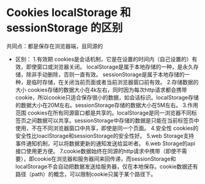 # Cookies  localStorage 和 sessionStorage 的区别

共同点：都是保存在浏览器端，且同源的

* 区别：
1.有效期
cookies是会话机制，它是在设置的时间内（自己设置的）有效，即使窗口或浏览器关闭。
localStorage是属于本地存储的一种，是永久存储，除非手动删除，否则一直有效。
sessionStorage是属于本地存储的一种，是临时存储，在关闭当前页面或者当前浏览器窗口前有效。
2.存储数据的大小
cookies存储的数据大小在4k左右，同时因为每次http请求都会携带cookie，所以cookie只适合保存很小的数据，如会话标识。
​localStorage存储的数据大小在20M左右。
​sessionStorage存储的数据大小在5M左右。
3.作用范围
cookies在所有同源窗口都是共享的。
​localStorage是同一浏览器不同标签页之间数据可以共享。
​sessionStorage中存储的数据是只能在当前标签页中使用，不在不同浏览器窗口中共享，即使是同一个页面。
4.安全性
​cookies的安全性比loaclStorage和sessionStorage的安全性好。
5.web Storage支持事件通知机制，可以将数据更新的通知发送给监听者。
6.web Storage的api接口使用更方便。
7.cookie数据始终在同源的http请求中携带（即使不需要），即cookie在浏览器和服务器间来回传递，而sessionStorage和localStorage不会自动把数据发送给服务器，仅在本地保存。cookie数据还有路径（path）的概念，可以限制cookie只属于某个路径下。

